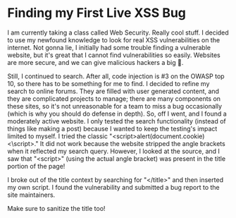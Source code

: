 # Finding my First Live XSS Bug

I am currently taking a class called Web Security. Really cool stuff. I decided to use my 
newfound knowledge to look for real XSS vulnerabilities on the internet. Not gonna lie, I 
initially had some trouble finding a vulnerable website, but it's great that I cannot find
vulnerabilities so easily. Websites are more secure, and we can give malicious hackers a big
🖕. 

Still, I continued to search. After all, code injection is #3 on the OWASP top 10, so there
has to be something for me to find. I decided to refine my search to online forums. They are 
filled with user generated content, and they are complicated projects to manage; there are many 
components on these sites, so it's not unreasonable for a team to miss a bug occasionally (which 
is why you should do defense in depth). So, off I went, and I found a moderately active website. 
I only tested the search functionality (instead of things like making a post) because I wanted 
to keep the testing's impact limited to myself. I tried the classic 
"&lt;script&gt;alert(document.cookie)&lt;\script&gt;." It did not work because the website 
stripped the angle brackets when it reflected my search query. However, I looked at the 
source, and I saw that "&lt;script&gt;" (using the actual angle bracket) was present in the 
title portion of the page!

I broke out of the title context by searching for "&lt;/title&gt;" and then inserted my own script. 
I found the vulnerability and submitted a bug report to the site maintainers.

Make sure to sanitize the title too! 